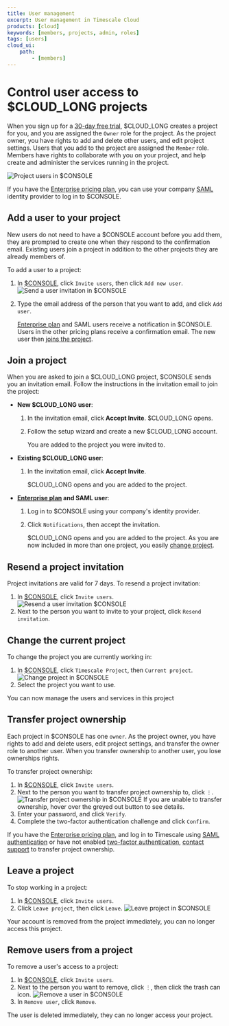 ```yaml
---
title: User management
excerpt: User management in Timescale Cloud
products: [cloud]
keywords: [members, projects, admin, roles]
tags: [users]
cloud_ui:
    path:
        - [members]
---
```


# Control user access to $CLOUD_LONG projects

When you sign up for a [30-day free trial][sign-up], $CLOUD_LONG creates a project for you, and
you are assigned the `Owner` role for the project. As the project owner, you have rights to
add and delete other users, and edit project settings. Users that you add to the project are 
assigned the `Member` role. Members have rights to collaborate with you on your project, and help 
create and administer the services running in the project. 

![Project users in $CONSOLE](https://assets.timescale.com/docs/images/console-users-overview.png)

If you have the [Enterprise pricing plan][pricing-plans], you can use your company [SAML][saml] 
identity provider to log in to $CONSOLE.

## Add a user to your project

New users do not need to have a $CONSOLE account before you add them, they are
prompted to create one when they respond to the confirmation email. Existing users
join a project in addition to the other projects they are already members of.

To add a user to a project:

<Procedure>

1.  In [$CONSOLE][cloud-login], click `Invite users`, then click `Add new user`.
    ![Send a user invitation in $CONSOLE](https://assets.timescale.com/docs/images/console-add-users.png)

1.  Type the email address of the person that you want to add, and click `Add
    user`.

    [Enterprise plan][pricing-plans] and SAML users receive a notification in $CONSOLE. Users in the 
    other pricing plans receive a confirmation email. The new user then [joins the project][join-a-project].

</Procedure>

## Join a project

When you are asked to join a $CLOUD_LONG project, $CONSOLE sends you an invitation email. Follow the
instructions in the invitation email to join the project:

- **New $CLOUD_LONG user**:
  1. In the invitation email, click **Accept Invite**.
     $CLOUD_LONG opens.
  2. Follow the setup wizard and create a new $CLOUD_LONG account.

     You are added to the project you were invited to.

- **Existing $CLOUD_LONG user**:
  1. In the invitation email, click **Accept Invite**.

     $CLOUD_LONG opens and you are added to the project.

- **[Enterprise plan][pricing-plans] and SAML user**:
  1. Log in to $CONSOLE using your company's identity provider.
  2. Click `Notifications`, then accept the invitation. 

     $CLOUD_LONG opens and you are added to the project. As you are now 
     included in more than one project, you easily [change project][change-project].


## Resend a project invitation

Project invitations are valid for 7 days. To resend a project invitation:

<Procedure>

1.  In [$CONSOLE][cloud-login], click `Invite users`.
    ![Resend a user invitation $CONSOLE](https://assets.timescale.com/docs/images/console-resend-invitations.png)
1.  Next to the person you want to invite to your project, click `Resend invitation`.

</Procedure>

## Change the current project

To change the project you are currently working in:

<Procedure>

1. In [$CONSOLE][cloud-login], click `Timescale Project`, then `Current project`.
   ![Change project in $CONSOLE](https://assets.timescale.com/docs/images/console-change-project.png)
2. Select the project you want to use.

You can now manage the users and services in this project

</Procedure>

## Transfer project ownership

Each project in $CONSOLE has one `owner`. As the project owner, you have rights to
add and delete users, edit project settings, and transfer the owner role to another user. When you transfer
ownership to another user, you lose ownerships rights.

To transfer project ownership:

<Procedure>

1.  In [$CONSOLE][cloud-login], click `Invite users`.
2.  Next to the person you want to transfer project ownership to, click `⋮`.
    ![Transfer project ownership in $CONSOLE](https://assets.timescale.com/docs/images/console-transfer-owner.png)
    If you are unable to transfer ownership, hover over the greyed out button to see details.
3.  Enter your password, and click `Verify`.
4.  Complete the two-factor authentication challenge and click `Confirm`.

</Procedure>

If you have the [Enterprise pricing plan][pricing-plans], and log in to Timescale using [SAML authentication][saml]
or have not enabled [two-factor authentication][2fa], [contact support](https://www.timescale.com/contact) to transfer
project ownership.


## Leave a project

To stop working in a project:

<Procedure>

1. In [$CONSOLE][cloud-login], click `Invite users`.
1. Click `Leave project`, then click `Leave`.
   ![Leave project in $CONSOLE](https://assets.timescale.com/docs/images/console-leave-projects.png)

Your account is removed from the project immediately, you can no longer access this project.

</Procedure>


## Remove users from a project

To remove a user's access to a project:

<Procedure>

1.  In [$CONSOLE][cloud-login], click `Invite users`.
1.  Next to the person you want to remove, click `⋮`, then click the trash can icon.
    ![Remove a user in $CONSOLE](https://assets.timescale.com/docs/images/console-remove-users.png)
1.  In `Remove user`, click `Remove`.

The user is deleted immediately, they can no longer access your project.

</Procedure>


[cloud-login]: https://console.cloud.timescale.com/
[saml]: /use-timescale/:currentVersion:/security/saml/
[2fa]: /use-timescale/:currentVersion:/security/multi-factor-authentication/
[cloud-login]: https://console.cloud.timescale.com/
[sign-up]: https://console.cloud.timescale.com/
[pricing-plans]: /about/:currentVersion:/pricing-and-account-management/
[join-a-project]: /use-timescale/:currentVersion:/members/#join-a-project
[change-project]: /use-timescale/:currentVersion:/members/#change-the-current-project
[saml]: https://en.wikipedia.org/wiki/SAML_2.0
